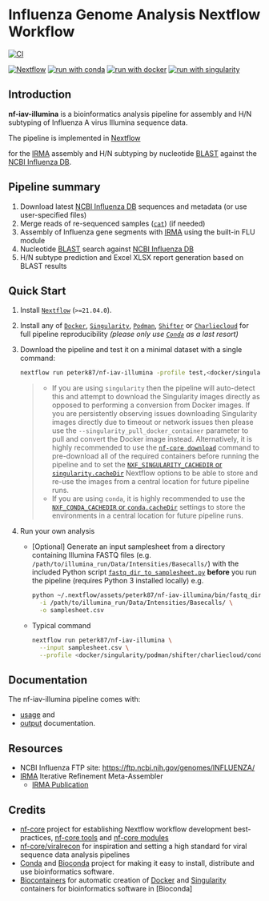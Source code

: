 # Influenza Genome Analysis Nextflow Workflow

[![CI](https://github.com/peterk87/nf-iav-illumina/actions/workflows/ci.yml/badge.svg)](https://github.com/peterk87/nf-iav-illumina/actions/workflows/ci.yml)

[![Nextflow](https://img.shields.io/badge/nextflow%20DSL2-%E2%89%A521.04.0-23aa62.svg?labelColor=000000)](https://www.nextflow.io/)
[![run with conda](http://img.shields.io/badge/run%20with-conda-3EB049?labelColor=000000&logo=anaconda)](https://docs.conda.io/en/latest/)
[![run with docker](https://img.shields.io/badge/run%20with-docker-0db7ed?labelColor=000000&logo=docker)](https://www.docker.com/)
[![run with singularity](https://img.shields.io/badge/run%20with-singularity-1d355c.svg?labelColor=000000)](https://sylabs.io/docs/)

## Introduction

**nf-iav-illumina** is a bioinformatics analysis pipeline for assembly and H/N subtyping of Influenza A virus Illumina sequence data.

The pipeline is implemented in [Nextflow][]

for the [IRMA][] assembly and H/N subtyping by nucleotide [BLAST][] against the [NCBI Influenza DB][].

## Pipeline summary

1. Download latest [NCBI Influenza DB][] sequences and metadata (or use user-specified files)
2. Merge reads of re-sequenced samples ([`cat`](http://www.linfo.org/cat.html)) (if needed)
3. Assembly of Influenza gene segments with [IRMA][] using the built-in FLU module
4. Nucleotide [BLAST][] search against [NCBI Influenza DB][]
5. H/N subtype prediction and Excel XLSX report generation based on BLAST results

## Quick Start

1. Install [`Nextflow`](https://www.nextflow.io/docs/latest/getstarted.html#installation) (`>=21.04.0`).
2. Install any of [`Docker`](https://docs.docker.com/engine/installation/), [`Singularity`](https://www.sylabs.io/guides/3.0/user-guide/), [`Podman`](https://podman.io/), [`Shifter`](https://nersc.gitlab.io/development/shifter/how-to-use/) or [`Charliecloud`](https://hpc.github.io/charliecloud/) for full pipeline reproducibility _(please only use [`Conda`](https://conda.io/miniconda.html) as a last resort)_
3. Download the pipeline and test it on a minimal dataset with a single command:

    ```bash
    nextflow run peterk87/nf-iav-illumina -profile test,<docker/singularity/podman/shifter/charliecloud/conda>
    ```

    > * If you are using `singularity` then the pipeline will auto-detect this and attempt to download the Singularity images directly as opposed to performing a conversion from Docker images. If you are persistently observing issues downloading Singularity images directly due to timeout or network issues then please use the `--singularity_pull_docker_container` parameter to pull and convert the Docker image instead. Alternatively, it is highly recommended to use the [`nf-core download`](https://nf-co.re/tools/#downloading-pipelines-for-offline-use) command to pre-download all of the required containers before running the pipeline and to set the [`NXF_SINGULARITY_CACHEDIR` or `singularity.cacheDir`](https://www.nextflow.io/docs/latest/singularity.html?#singularity-docker-hub) Nextflow options to be able to store and re-use the images from a central location for future pipeline runs.
    > * If you are using `conda`, it is highly recommended to use the [`NXF_CONDA_CACHEDIR` or `conda.cacheDir`](https://www.nextflow.io/docs/latest/conda.html) settings to store the environments in a central location for future pipeline runs.

4. Run your own analysis

    * [Optional] Generate an input samplesheet from a directory containing Illumina FASTQ files (e.g. `/path/to/illumina_run/Data/Intensities/Basecalls/`) with the included Python script [`fastq_dir_to_samplesheet.py`](https://github.com/peterk87/nf-iav-illumina/blob/master/bin/fastq_dir_to_samplesheet.py) **before** you run the pipeline (requires Python 3 installed locally) e.g.

        ```bash
        python ~/.nextflow/assets/peterk87/nf-iav-illumina/bin/fastq_dir_to_samplesheet.py \
          -i /path/to/illumina_run/Data/Intensities/Basecalls/ \
          -o samplesheet.csv
        ```

    * Typical command

        ```bash
        nextflow run peterk87/nf-iav-illumina \
          --input samplesheet.csv \
          --profile <docker/singularity/podman/shifter/charliecloud/conda>
        ```

## Documentation

The nf-iav-illumina pipeline comes with:

* [usage](docs/usage.md) and
* [output](docs/output.md) documentation.

## Resources

* NCBI Influenza FTP site: https://ftp.ncbi.nih.gov/genomes/INFLUENZA/
* [IRMA][] Iterative Refinement Meta-Assembler
  * [IRMA Publication](https://bmcgenomics.biomedcentral.com/articles/10.1186/s12864-016-3030-6)

## Credits

* [nf-core](https://nf-co.re) project for establishing Nextflow workflow development best-practices, [nf-core tools](https://nf-co.re/tools-docs/) and [nf-core modules](https://github.com/nf-core/modules)
* [nf-core/viralrecon](https://github.com/nf-core/viralrecon) for inspiration and setting a high standard for viral sequence data analysis pipelines
* [Conda](https://docs.conda.io/projects/conda/en/latest/) and [Bioconda](https://bioconda.github.io/) project for making it easy to install, distribute and use bioinformatics software.
* [Biocontainers](https://biocontainers.pro/) for automatic creation of [Docker] and [Singularity] containers for bioinformatics software in [Bioconda]

[NCBI Influenza DB]: https://www.ncbi.nlm.nih.gov/genomes/FLU/Database/nph-select.cgi?go=database
[BLAST]: https://blast.ncbi.nlm.nih.gov/Blast.cgi
[IRMA]: https://wonder.cdc.gov/amd/flu/irma/
[Nextflow]: https://www.nextflow.io/
[Docker]: https://www.docker.com/
[Singularity]: https://www.sylabs.io/guides/3.0/user-guide/quick_start.html#quick-installation-steps
